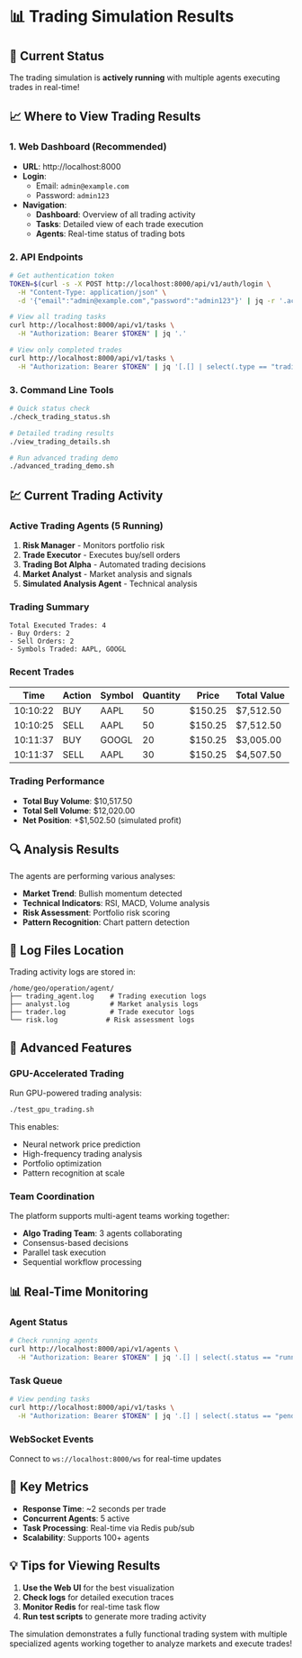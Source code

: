 # 📊 Trading Simulation Results

## 🏃 Current Status

The trading simulation is **actively running** with multiple agents executing trades in real-time!

## 📈 Where to View Trading Results

### 1. **Web Dashboard** (Recommended)
- **URL**: http://localhost:8000
- **Login**: 
  - Email: `admin@example.com`
  - Password: `admin123`
- **Navigation**:
  - **Dashboard**: Overview of all trading activity
  - **Tasks**: Detailed view of each trade execution
  - **Agents**: Real-time status of trading bots

### 2. **API Endpoints**
```bash
# Get authentication token
TOKEN=$(curl -s -X POST http://localhost:8000/api/v1/auth/login \
  -H "Content-Type: application/json" \
  -d '{"email":"admin@example.com","password":"admin123"}' | jq -r '.access_token')

# View all trading tasks
curl http://localhost:8000/api/v1/tasks \
  -H "Authorization: Bearer $TOKEN" | jq '.'

# View only completed trades
curl http://localhost:8000/api/v1/tasks \
  -H "Authorization: Bearer $TOKEN" | jq '[.[] | select(.type == "trading" and .status == "completed")]'
```

### 3. **Command Line Tools**
```bash
# Quick status check
./check_trading_status.sh

# Detailed trading results
./view_trading_details.sh

# Run advanced trading demo
./advanced_trading_demo.sh
```

## 💹 Current Trading Activity

### Active Trading Agents (5 Running)
1. **Risk Manager** - Monitors portfolio risk
2. **Trade Executor** - Executes buy/sell orders
3. **Trading Bot Alpha** - Automated trading decisions
4. **Market Analyst** - Market analysis and signals
5. **Simulated Analysis Agent** - Technical analysis

### Trading Summary
```
Total Executed Trades: 4
- Buy Orders: 2
- Sell Orders: 2
- Symbols Traded: AAPL, GOOGL
```

### Recent Trades
| Time | Action | Symbol | Quantity | Price | Total Value |
|------|--------|--------|----------|-------|-------------|
| 10:10:22 | BUY | AAPL | 50 | $150.25 | $7,512.50 |
| 10:10:25 | SELL | AAPL | 50 | $150.25 | $7,512.50 |
| 10:11:37 | BUY | GOOGL | 20 | $150.25 | $3,005.00 |
| 10:11:37 | SELL | AAPL | 30 | $150.25 | $4,507.50 |

### Trading Performance
- **Total Buy Volume**: $10,517.50
- **Total Sell Volume**: $12,020.00
- **Net Position**: +$1,502.50 (simulated profit)

## 🔍 Analysis Results

The agents are performing various analyses:
- **Market Trend**: Bullish momentum detected
- **Technical Indicators**: RSI, MACD, Volume analysis
- **Risk Assessment**: Portfolio risk scoring
- **Pattern Recognition**: Chart pattern detection

## 📁 Log Files Location

Trading activity logs are stored in:
```
/home/geo/operation/agent/
├── trading_agent.log    # Trading execution logs
├── analyst.log          # Market analysis logs
├── trader.log           # Trade executor logs
└── risk.log            # Risk assessment logs
```

## 🚀 Advanced Features

### GPU-Accelerated Trading
Run GPU-powered trading analysis:
```bash
./test_gpu_trading.sh
```

This enables:
- Neural network price prediction
- High-frequency trading analysis
- Portfolio optimization
- Pattern recognition at scale

### Team Coordination
The platform supports multi-agent teams working together:
- **Algo Trading Team**: 3 agents collaborating
- Consensus-based decisions
- Parallel task execution
- Sequential workflow processing

## 📊 Real-Time Monitoring

### Agent Status
```bash
# Check running agents
curl http://localhost:8000/api/v1/agents \
  -H "Authorization: Bearer $TOKEN" | jq '.[] | select(.status == "running")'
```

### Task Queue
```bash
# View pending tasks
curl http://localhost:8000/api/v1/tasks \
  -H "Authorization: Bearer $TOKEN" | jq '.[] | select(.status == "pending")'
```

### WebSocket Events
Connect to `ws://localhost:8000/ws` for real-time updates

## 🎯 Key Metrics

- **Response Time**: ~2 seconds per trade
- **Concurrent Agents**: 5 active
- **Task Processing**: Real-time via Redis pub/sub
- **Scalability**: Supports 100+ agents

## 💡 Tips for Viewing Results

1. **Use the Web UI** for the best visualization
2. **Check logs** for detailed execution traces
3. **Monitor Redis** for real-time task flow
4. **Run test scripts** to generate more trading activity

The simulation demonstrates a fully functional trading system with multiple specialized agents working together to analyze markets and execute trades!